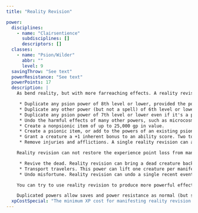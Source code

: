 ```yaml
---
title: "Reality Revision"

power:
  disciplines:
    - name: "Clairsentience"
      subdisciplines: []
      descriptors: []
  classes:
    - name: "Psion/Wilder"
      abbr: ""
      level: 9
  savingThrow: "See text"
  powerResistance: "See text"
  powerPoints: 17
  description: |
    As bend reality, but with more farreaching effects. A reality revision can produce any one of the following effects.

     * Duplicate any psion power of 8th level or lower, provided the power is not prohibited to you.
     * Duplicate any other power (but not a spell) of 6th level or lower, such as a Psychic Warrior power.
     * Duplicate any psion power of 7th level or lower even if it's a power prohibited to you.
     * Undo the harmful effects of many other powers, such as microcosm, geas/quest, or insanity.
     * Create a nonpsionic item of up to 25,000 gp in value.
     * Create a psionic item, or add to the powers of an existing psionic item (see XP cost below).
     * Grant a creature a +1 inherent bonus to an ability score. Two to five reality revisions manifested in immediate succession can grant a creature a +2 to +5 inherent bonus to an ability score. Inherent bonuses are instantaneous, so they cannot be negated or dispelled. An inherent bonus cannot exceed +5 for a single ability score. Inherent bonuses to a particular ability score do not stack; only the best one applies.
     * Remove injuries and afflictions. A single reality revision can aid one creature per manifester level, and all subjects are cured of the same kind of affliction.

    Reality revision can not restore the experience point loss from manifesting a power or casting a spell, or the level or Constitution loss from being returned to life by those effects that reduce level or Constitution.

     * Revive the dead. Reality revision can bring a dead creature back to life by duplicating a resurrection spell. This power can revive a dead creature whose body has been destroyed, but the task takes two manifestations of reality revision, one to recreate the body and another to infuse the body with life again. Reality revision cannot prevent a character who is brought back to life from losing a level.
     * Transport travelers. This power can lift one creature per manifester level from anywhere on any plane and place those creatures anywhere else on any plane regardless of local conditions. An unwilling target gets a Will save to negate the effect, and power resistance (if any) applies.
     * Undo misfortune. Reality revision can undo a single recent event. Manifesting the power forces a reroll of any roll made within the last round (including your last turn). Reality reshapes itself to accommodate the new result. The reroll, however, may be as bad as or worse than the original roll. An unwilling target gets a Will save to negate the effect, and power resistance (if any) applies.

    You can try to use reality revision to produce more powerful effects than these, but doing so is dangerous. The manifestation may pervert your intent into a literal but undesirable fulfillment or only a partial fulfillment.

    Duplicated powers allow saves and power resistance as normal (but save DCs are calculated as though the power is 9th level).
  xpCostSpecial: "The minimum XP cost for manifesting reality revision is 5,000 XP. When a manifestation duplicates a power that has an XP cost, you must pay 5,000 XP or that cost, whichever is more. When a manifestation creates or improves a psionic item, you must pay twice the normal XP cost for crafting or improving the item, plus an additional 5,000 XP."
---
```

